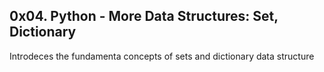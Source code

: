 ## 0x04. Python - More Data Structures: Set, Dictionary

Introdeces the fundamenta concepts of sets and dictionary data structure
